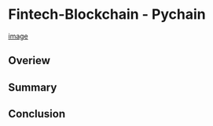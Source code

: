 # Fintech-Blockchain - Pychain

[image](Images/blockchain_image.jpg)

## Overiew 
## Summary
## Conclusion
